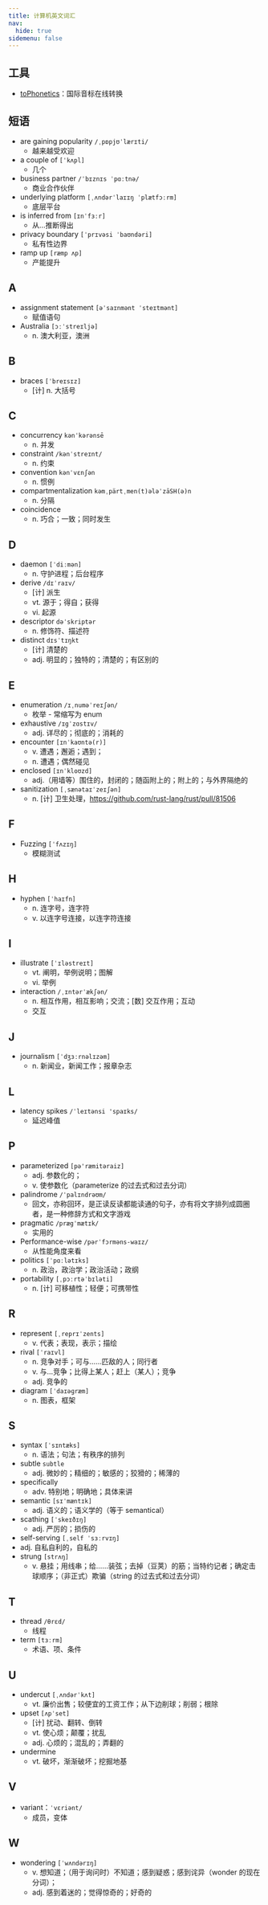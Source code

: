 ```yaml
---
title: 计算机英文词汇
nav:
  hide: true
sidemenu: false
---
```


## 工具

- [toPhonetics](https://tophonetics.com/zh/)：国际音标在线转换

## 短语

- are gaining popularity `/ˌpɒpjʊˈlærɪti/`
  - 越来越受欢迎
- a couple of `[ˈkʌpl]`
  - 几个
- business partner `/ˈbɪznɪs ˈpɑːtnə/`
  - 商业合作伙伴
- underlying platform `[ˌʌndərˈlaɪɪŋ ˈplætfɔːrm]`
  - 底层平台
- is inferred from `[ɪnˈfɜːr]`
  - 从...推断得出
- privacy boundary `[ˈprɪvəsi ˈbaʊndəri]`
  - 私有性边界
- ramp up `[ræmp ʌp]`
  - 产能提升

## A

- assignment statement `[əˈsaɪnmənt ˈsteɪtmənt]`
  - 赋值语句
- Australia `[ɔːˈstreɪljə]`
  - n. 澳大利亚，澳洲

## B

- braces `[ˈbreɪsɪz]`
  - [计] n. 大括号

## C

- concurrency `kənˈkərənsē`
  - n. 并发
- constraint `/kənˈstreɪnt/`
  - n. 约束
- convention `kənˈvɛnʃən`
  - n. 惯例
- compartmentalization `kəmˌpärtˌmen(t)ələˈzāSH(ə)n`
  - n. 分隔
- coincidence
  - n. 巧合；一致；同时发生

## D

- daemon `[ˈdiːmən]`
  - n. 守护进程；后台程序
- derive `/dɪˈraɪv/`
  - [计] 派生
  - vt. 源于；得自；获得
  - vi. 起源
- descriptor `dəˈskriptər`
  - n. 修饰符、描述符
- distinct `dɪsˈtɪŋkt`
  - [计] 清楚的
  - adj. 明显的；独特的；清楚的；有区别的

## E

- enumeration `/ɪˌnuməˈreɪʃən/`
  - 枚举 - 常缩写为 enum
- exhaustive `/ɪgˈzɑstɪv/`
  - adj. 详尽的；彻底的；消耗的
- encounter `[ɪnˈkaʊntə(r)]`
  - v. 遭遇；邂逅；遇到；
  - n. 遭遇；偶然碰见
- enclosed `[ɪnˈkloʊzd]`
  - adj.（用墙等）围住的，封闭的；随函附上的；附上的；与外界隔绝的
- sanitization `[ˌsænətaɪˈzeɪʃən]`
  - n. [计] 卫生处理，https://github.com/rust-lang/rust/pull/81506

## F

- Fuzzing `[ˈfʌzɪŋ]`
  - 模糊测试

## H

- hyphen `[ˈhaɪfn]`
  - n. 连字号，连字符
  - v. 以连字号连接，以连字符连接

## I

- illustrate `[ˈɪləstreɪt]`
  - vt. 阐明，举例说明；图解
  - vi. 举例
- interaction `/ˌɪntərˈækʃən/`
  - n. 相互作用，相互影响；交流；[数] 交互作用；互动
  - 交互

## J

- journalism `[ˈdʒɜːrnəlɪzəm]`
  - n. 新闻业，新闻工作；报章杂志

## L

- latency spikes `/ˈleɪtənsi 'spaɪks/`
  - 延迟峰值

## P

- parameterized `[pə'ræmitəraiz]`
  - adj. 参数化的；
  - v. 使参数化（parameterize 的过去式和过去分词）
- palindrome `/ˈpalɪndrəʊm/`
  - 回文，亦称回环，是正读反读都能读通的句子，亦有将文字排列成圆圈者，是一种修辞方式和文字游戏
- pragmatic `/prægˈmætɪk/`
  - 实用的
- Performance-wise `/pərˈfɔrməns-waɪz/`
  - 从性能角度来看
- politics `[ˈpɑːlətɪks]`
  - n. 政治，政治学；政治活动；政纲
- portability `[ˌpɔːrtəˈbɪləti]`
  - n. [计] 可移植性；轻便；可携带性

## R

- represent `[ˌreprɪˈzents]`
  - v. 代表；表现，表示；描绘
- rival `[ˈraɪvl]`
  - n. 竞争对手；可与……匹敌的人；同行者
  - v. 与…竞争；比得上某人；赶上（某人）；竞争
  - adj. 竞争的
- diagram `[ˈdaɪəɡræm]`
  - n. 图表，框架

## S

- syntax `[ˈsɪntæks]`
  - n. 语法；句法；有秩序的排列
- subtle `subtle`
  - adj. 微妙的；精细的；敏感的；狡猾的；稀薄的
- specifically
  - adv. 特别地；明确地；具体来讲
- semantic `[sɪˈmæntɪk]`
  - adj. 语义的；语义学的（等于 semantical）
- scathing `[ˈskeɪðɪŋ]`
  - adj. 严厉的；损伤的
- self-serving `[ˌself ˈsɜːrvɪŋ]`
- adj. 自私自利的，自私的
- strung `[strʌŋ]`
  - v. 悬挂；用线串；给……装弦；去掉（豆荚）的筋；当特约记者；确定击球顺序；（非正式）欺骗（string 的过去式和过去分词）

## T

- thread `/θrɛd/`
  - 线程
- term `[tɜːrm]`
  - 术语、项、条件

## U

- undercut `[ˌʌndərˈkʌt]`
  - vt. 廉价出售；较便宜的工资工作；从下边削球；削弱；根除
- upset `[ʌpˈset]`
  - [计] 扰动、翻转、倒转
  - vt. 使心烦；颠覆；扰乱
  - adj. 心烦的；混乱的；弄翻的
- undermine
  - vt. 破坏，渐渐破坏；挖掘地基

## V

- variant：`ˈvɛriənt/`
  - 成员，变体

## W

- wondering `[ˈwʌndərɪŋ]`
  - v. 想知道；（用于询问时）不知道；感到疑惑；感到诧异（wonder 的现在分词）；
  - adj. 感到着迷的；觉得惊奇的；好奇的
